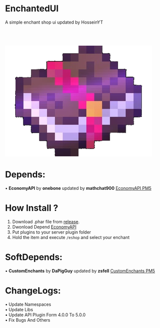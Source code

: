 # EnchantedUI
A simple enchant shop ui updated by HosseinYT</br>
</br></br></br></br>
<a href="https://github.com/HosseinYT-PM/EnchantedUI"><img src="logo.png" alt="Plugin Icon"/></a>

# Depends:
• **EconomyAPI** by **onebone** updated by **mathchat900** [EconomyAPI PM5](https://github.com/mathchat900/EconomyAPI-PM5)

# How Install ?
1. Download .phar file from [release](https://github.com/HosseinYT-PM/EnchantedUI/releases).
2. Dwonload Depend [EconomyAPI](https://github.com/mathchat900/EconomyAPI-PM5)
3. Put plugins to your server plugin folder
4. Hold the item and execute `/eshop` and select your enchant

# SoftDepends:
• **CustomEnchants** by **DaPigGuy** updated by **zsfell** [CustomEnchants PM5](https://github.com/zsfell/PiggyCustomEnchants-PM5)

# ChangeLogs:
• Update Namespaces</br>
• Update Libs</br>
• Update API Plugin Form 4.0.0 To 5.0.0</br>
• Fix Bugs And Others</br>
